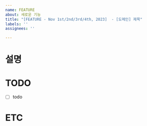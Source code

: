 ```yaml
---
name: FEATURE
about: 새로운 기능
title: "[FEATURE - Nov 1st/2nd/3rd/4th, 2023]  - [도메인] 제목"
labels: ''
assignees: ''

---
```


# 설명

# TODO
- [ ] todo

# ETC
